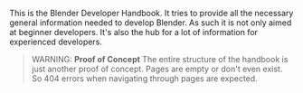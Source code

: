 This is the Blender Developer Handbook. It tries to provide all the necessary general information needed to develop Blender. As such it is not only aimed at beginner developers. It's also the hub for a lot of information for experienced developers.

> WARNING: __Proof of Concept__
> The entire structure of the handbook is just another proof of concept. Pages are empty or don't even exist. So 404 errors when navigating through pages are expected.